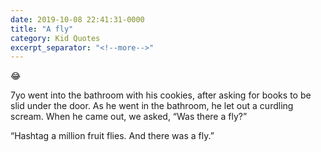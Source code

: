 ```yaml
---
date: 2019-10-08 22:41:31-0000
title: "A fly"
category: Kid Quotes
excerpt_separator: "<!--more-->"
---
```


😂

7yo went into the bathroom with his cookies, after asking for books to be slid under the door. As he went in the bathroom, he let out a curdling scream. When he came out, we asked, “Was there a fly?”

“Hashtag a million fruit flies. And there was a fly.”
<!--more-->